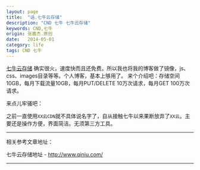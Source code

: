 ```yaml
---
layout: page
title:  "话.七牛云存储"
description: "CND 七牛 七牛云存储"
keywords: CND,七牛
origin: 张嘉杰.原创
date:   2014-05-01
category: life
tags: CND 七牛
---
```

[七牛云存储] 确实很火，速度快而且还免费。所以我也将我的博客做了镜像，js、css、images目录等等。个人博客，基本上够用了。  来个介绍吧：存储空间10GB，每月下载流量10GB，每月PUT/DELETE 10万次请求，每月GET 100万次请求。  
<!--more-->

来点儿牢骚吧：  

之前一直使用`XX云CDN`就不具体说名字了，自从接触七牛以来果断放弃了`XX云`。主要还是操作方便，界面简洁。无须第三方工具。

-----------------------

相关参考文章地址：

七牛云存储地址 - <http://www.qiniu.com/>

---------------------------------------

[七牛云存储]: http://www.qiniu.com/